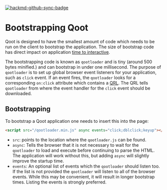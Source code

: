 [![hackmd-github-sync-badge](https://hackmd.io/gSlQBtwzTkO6hWgw93wSmg/badge)](https://hackmd.io/gSlQBtwzTkO6hWgw93wSmg)

# Bootstrapping Qoot

Qoot is designed to have the smallest amount of code which needs to be run on the client to bootstrap the application. The size of bootstrap code has direct impact on application [time to interactive](https://web.dev/interactive/).

The bootstrapping code is known as `qootloader` and is tiny (around 500 bytes minified.) and can bootstrap in under one millisecond. The purpose of `qootloader` is to set up global browser event listeners for your application, such as `click` event. If an event fires, the `qootloader` looks for a corresponding `on:click` attribute which contains a [QRL](./QRL.md). The QRL tells `qootloader` from where the event handler for the `click` event should be downloaded.

## Bootstrapping

To bootstrap a Qoot application one needs to insert this into the page:

```html
<script src="/qootloader.min.js" async events="click;dblclick;keyup"></script>
```

- `src`: points to the location where the `qootloader.js` can be found.
- `async`: Tells the browser that it is not necessary to wait for the `qootloader` to load and execute before continuing to parse the HTML. The application will work without this, but adding `async` will slightly improve the startup time.
- `events`: An optional list of events which the `qootloader` should listen too. If the list is not provided the `qootloader` will listen to all of the browser events. While this may be convenient, it will result in longer bootstrap times. Listing the events is strongly preferred.
